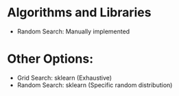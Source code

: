 # Algorithms and Libraries
- Random Search: Manually implemented


# Other Options:
- Grid Search: sklearn (Exhaustive)
- Random Search: sklearn (Specific random distribution)
